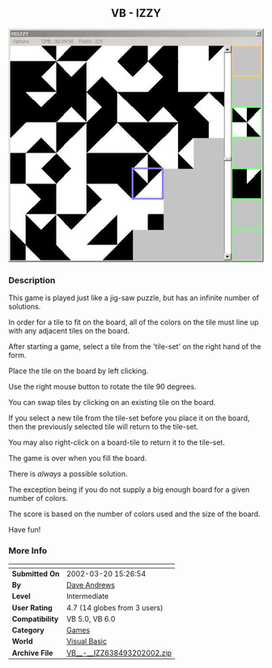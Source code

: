 ﻿<div align="center">

## VB  \-  IZZY

<img src="PIC2002320153147340.jpg">
</div>

### Description

This game is played just like a jig-saw puzzle, but has an infinite number of solutions.

In order for a tile to fit on the board, all of the colors on the tile must line up with any adjacent tiles on the board.

After starting a game, select a tile from the 'tile-set' on the right hand of the form.

Place the tile on the board by left clicking.

Use the right mouse button to rotate the tile 90 degrees.

You can swap tiles by clicking on an existing tile on the board.

If you select a new tile from the tile-set before you place it on the board, then the previously selected tile will return to the tile-set.

You may also right-click on a board-tile to return it to the tile-set.

The game is over when you fill the board.

There is *always* a possible solution.

The exception being if you do not supply a big enough board for a given number of colors.

The score is based on the number of colors used and the size of the board.

Have fun!
 
### More Info
 


<span>             |<span>
---                |---
**Submitted On**   |2002-03-20 15:26:54
**By**             |[Dave Andrews](https://github.com/Planet-Source-Code/PSCIndex/blob/master/ByAuthor/dave-andrews.md)
**Level**          |Intermediate
**User Rating**    |4.7 (14 globes from 3 users)
**Compatibility**  |VB 5\.0, VB 6\.0
**Category**       |[Games](https://github.com/Planet-Source-Code/PSCIndex/blob/master/ByCategory/games__1-38.md)
**World**          |[Visual Basic](https://github.com/Planet-Source-Code/PSCIndex/blob/master/ByWorld/visual-basic.md)
**Archive File**   |[VB\_\_\-\_\_IZZ638493202002\.zip](https://github.com/Planet-Source-Code/dave-andrews-vb-izzy__1-32884/archive/master.zip)








